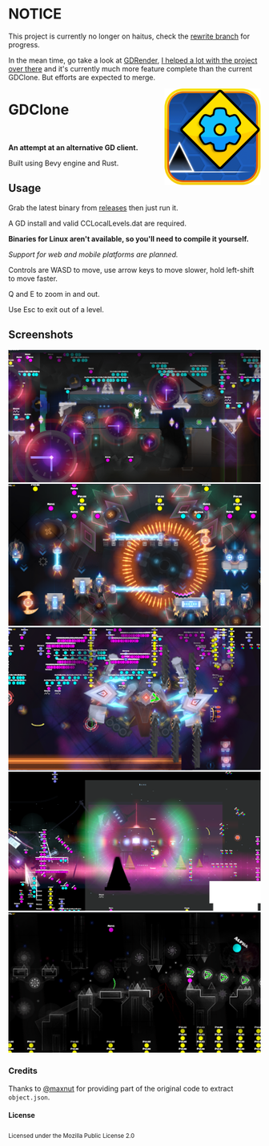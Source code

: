 # NOTICE

This project is currently no longer on haitus, check the [rewrite branch](https://github.com/opstic/gdclone/tree/rewrite) for progress.

In the mean time, go take a look at [GDRender](https://github.com/maxnut/gdrender), [I helped a lot with the project over there](https://github.com/maxnut/gdrender#credits) and it's currently much more feature complete than the current GDClone. But efforts are expected to merge.

<img src="https://github.com/opstic/gdclone/raw/legacy/assets/branding/icon.png" align="right" alt="Logo" width="192" height="192">

# GDClone

<br />

**An attempt at an alternative GD client.**

Built using Bevy engine and Rust.

## Usage

Grab the latest binary from [releases](https://github.com/opstic/gdclone/releases) then just run it.

A GD install and valid CCLocalLevels.dat are required.

**Binaries for Linux aren't available, so you'll need to compile it yourself.**

*Support for web and mobile platforms are planned.*

Controls are WASD to move, use arrow keys to move slower, hold left-shift to move faster.

Q and E to zoom in and out.

Use Esc to exit out of a level.

## Screenshots

![The Eschaton 1](assets/screenshots/the_eschaton_1.png)
![The Eschaton 2](assets/screenshots/the_eschaton_2.png)
![The Eschaton 3](assets/screenshots/the_eschaton_3.png)
![White Space](assets/screenshots/white_space.png)
![KOCMOC](assets/screenshots/kocmoc.png)

### Credits

Thanks to [@maxnut](https://github.com/maxnut) for providing part of the original code to extract `object.json`.

#### License
<sub>
Licensed under the Mozilla Public License 2.0
</sub>
